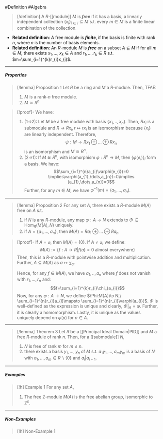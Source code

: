 #Definition #Algebra 

> [!definition]
> A $R$-[[module]] $M$ is ***free*** if it has a basis, a linearly independent collection $\{ x_{i} \}_{i\in I}\subseteq M$ s.t. every $m\in M$ is a finite linear combination of the collection.
- **Related definition**: A free module is ***finite***, if the basis is finite with rank $n$, where $n$ is the number of basis elements.
- **Related definition**: An $R$-module $M$ is ***free*** on a subset $A\subseteq M$ if for all $m\in M$, there exists $x_{1},\dots,x_{k}\in A$ and $r_{1},\dots,r_{k}\in R$ s.t. $m=\sum_{i=1}^{k}r_{i}x_{i}$.
---
##### Properties
> [!lemma] Proposition 1
> Let $R$ be a ring and $M$ a $R$-module. Then, TFAE:
> 1. $M$ is a rank-$n$ free module.
> 2. $M\cong R^n$

> [!proof]-
> We have:
> 1. (1=>2): Let $M$ be a free module with basis $\{ x_{1},..,x_{n} \}$. Then, $Rx_{i}$ is a submodule and $R\to Rx_{i},r\mapsto rx_{i}$ is an isomorphism because $\{ x_{i} \}$ are linearly independent. Therefore, $$\psi:M\to Rx_{1}\oplus \dots \oplus  Rx_{n} $$is an isomorphism and $M\cong R^n$.
> 2. (2=>1): If $M\cong R^n$, with isomorphism $\varphi:R^n\to M$, then $\{ \varphi(e_{i}) \}_{i}$ form a basis. We have: $$\sum_{i=1}^{n}a_{i}\varphi(e_{i})=0 \implies\varphi(a_{1},\dots,a_{n})=0\implies (a_{1},\dots,a_{n})=0$$Further, for any $m\in M$, we have $\varphi ^{-1}(m)=(a_{1},\dots,a_{n})$.
---
> [!lemma] Proposition 2
> For any set $A$, there exists a $R$-module $M(A)$ free on $A$ s.t. 
> 1. if $N$ is any $R$-module, any map $\varphi:A\to N$ extends to $\Phi\in \text{Hom}_{R}(M(A),N)$ uniquely.
> 2. if $A=\{ a_{1},\dots,a_{n} \}$, then $M(A)=Ra_{1}\oplus\dots \oplus Ra_{n}$ 

> [!proof]-
> If $A=\varnothing$, then $M(A)=\{ 0 \}$. If $A\neq \varnothing$, we define: $$M(A):=\{ f:A\to R| f(a)=0\text{ almost everywhere} \}$$Then, this is a $R$-module with pointwise addition and multiplication. Further, $A\subseteq M(A)$ as $a\mapsto \chi_{a}$. 
> 
> Hence, for any $f\in M(A)$, we have $a_{1},..,a_{n}$ where $f$ does not vanish with $r_{1},\dots,r_{n}$ and: $$f=\sum_{i=1}^{k}r_{i}\chi_{a_{i}}$$Now, for any $\varphi:A\to N$, we define $\Phi:M(A)\to N,\ \sum_{i=1}^{n}r_{i}a_{i}\mapsto \sum_{i=1}^{n}r_{i}\varphi(a_{i})$. $\Phi$ is well-defined as the expression is unique and clearly, $\Phi|_{A}=\varphi$. Further, it is clearly a homomorphism. Lastly, it is unique as the values uniquely depend on $\varphi(a)$ for $a\in A$. 
---
> [!lemma] Theorem 3
> Let $R$ be a [[Principal Ideal Domain|PID]] and $M$ a free $R$-module of rank $n$. Then, for a [[submodule]] $N$, 
> 1. $N$ is free of rank $m$ for $m\leq n$.
> 2. there exists a basis $y_{1},\dots,y_{n}$ of $M$ s.t. $a_{1}y_{1},\dots,a_{m}y_{m}$ is a basis of $N$ with $a_{1},\dots,a_{m}\in R \backslash\{ 0 \}$ and $a_{i}|a_{i+1}.$
---
##### Examples
> [!h] Example 1
> For any set $A$, 
> 1. The free $\mathbb{Z}$-module $M(A)$ is the free abelian group, isomorphic to $\mathbb{Z}^n$.
---
##### Non-Examples
> [!h] Non-Example 1
> 
